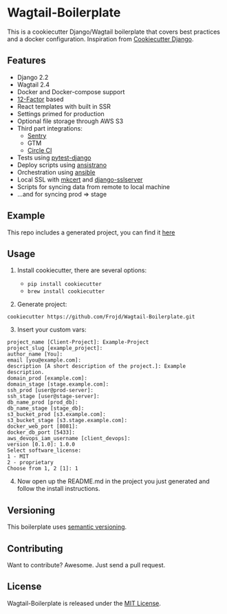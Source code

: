 # Wagtail-Boilerplate

This is a cookiecutter Django/Wagtail boilerplate that covers best practices and a docker configuration. Inspiration from [Cookiecutter Django](https://github.com/pydanny/cookiecutter-django).


## Features

- Django 2.2
- Wagtail 2.4
- Docker and Docker-compose support
- [12-Factor](https://12factor.net/) based
- React templates with built in SSR
- Settings primed for production
- Optional file storage through AWS S3
- Third part integrations:
    - [Sentry](https://sentry.io/)
    - GTM
    - [Circle CI](https://circleci.com/)
- Tests using [pytest-django](http://pytest-django.readthedocs.io/en/latest/)
- Deploy scripts using [ansistrano](https://github.com/ansistrano)
- Orchestration using [ansible](https://github.com/ansible/ansible)
- Local SSL with [mkcert](https://github.com/FiloSottile/mkcert) and [django-sslserver](https://github.com/teddziuba/django-sslserver)
- Scripts for syncing data from remote to local machine
- ...and for syncing prod => stage


## Example

This repo includes a generated project, you can find it [here](./Client-Project)


## Usage

1. Install cookiecutter, there are several options:
    - `pip install cookiecutter`
    - `brew install cookiecutter`

2. Generate project:
```
cookiecutter https://github.com/Frojd/Wagtail-Boilerplate.git
```

3. Insert your custom vars:
```
project_name [Client-Project]: Example-Project
project_slug [example_project]:
author_name [You]:
email [you@example.com]:
description [A short description of the project.]: Example description.
domain_prod [example.com]:
domain_stage [stage.example.com]:
ssh_prod [user@prod-server]:
ssh_stage [user@stage-server]:
db_name_prod [prod_db]:
db_name_stage [stage_db]:
s3_bucket_prod [s3.example.com]:
s3_bucket_stage [s3.stage.example.com]:
docker_web_port [8081]:
docker_db_port [5433]:
aws_devops_iam_username [client_devops]:
version [0.1.0]: 1.0.0
Select software_license:
1 - MIT
2 - proprietary
Choose from 1, 2 [1]: 1
```

4. Now open up the README.md in the project you just generated and follow the install instructions.


## Versioning

This boilerplate uses [semantic versioning](https://semver.org/).


## Contributing

Want to contribute? Awesome. Just send a pull request.


## License

Wagtail-Boilerplate is released under the [MIT License](http://www.opensource.org/licenses/MIT).
